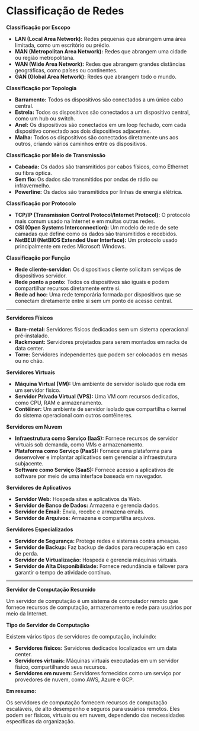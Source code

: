 # Classificação de Redes
**Classificação por Escopo**

* **LAN (Local Area Network):** Redes pequenas que abrangem uma área limitada, como um escritório ou prédio.
* **MAN (Metropolitan Area Network):** Redes que abrangem uma cidade ou região metropolitana.
* **WAN (Wide Area Network):** Redes que abrangem grandes distâncias geográficas, como países ou continentes.
* **GAN (Global Area Network):** Redes que abrangem todo o mundo.

**Classificação por Topologia**

* **Barramento:** Todos os dispositivos são conectados a um único cabo central.
* **Estrela:** Todos os dispositivos são conectados a um dispositivo central, como um hub ou switch.
* **Anel:** Os dispositivos são conectados em um loop fechado, com cada dispositivo conectado aos dois dispositivos adjacentes.
* **Malha:** Todos os dispositivos são conectados diretamente uns aos outros, criando vários caminhos entre os dispositivos.

**Classificação por Meio de Transmissão**

* **Cabeada:** Os dados são transmitidos por cabos físicos, como Ethernet ou fibra óptica.
* **Sem fio:** Os dados são transmitidos por ondas de rádio ou infravermelho.
* **Powerline:** Os dados são transmitidos por linhas de energia elétrica.

**Classificação por Protocolo**

* **TCP/IP (Transmission Control Protocol/Internet Protocol):** O protocolo mais comum usado na Internet e em muitas outras redes.
* **OSI (Open Systems Interconnection):** Um modelo de rede de sete camadas que define como os dados são transmitidos e recebidos.
* **NetBEUI (NetBIOS Extended User Interface):** Um protocolo usado principalmente em redes Microsoft Windows.

**Classificação por Função**

* **Rede cliente-servidor:** Os dispositivos cliente solicitam serviços de dispositivos servidor.
* **Rede ponto a ponto:** Todos os dispositivos são iguais e podem compartilhar recursos diretamente entre si.
* **Rede ad hoc:** Uma rede temporária formada por dispositivos que se conectam diretamente entre si sem um ponto de acesso central.
***
**Servidores Físicos**

* **Bare-metal:** Servidores físicos dedicados sem um sistema operacional pré-instalado.
* **Rackmount:** Servidores projetados para serem montados em racks de data center.
* **Torre:** Servidores independentes que podem ser colocados em mesas ou no chão.

**Servidores Virtuais**

* **Máquina Virtual (VM):** Um ambiente de servidor isolado que roda em um servidor físico.
* **Servidor Privado Virtual (VPS):** Uma VM com recursos dedicados, como CPU, RAM e armazenamento.
* **Contêiner:** Um ambiente de servidor isolado que compartilha o kernel do sistema operacional com outros contêineres.

**Servidores em Nuvem**

* **Infraestrutura como Serviço (IaaS):** Fornece recursos de servidor virtuais sob demanda, como VMs e armazenamento.
* **Plataforma como Serviço (PaaS):** Fornece uma plataforma para desenvolver e implantar aplicativos sem gerenciar a infraestrutura subjacente.
* **Software como Serviço (SaaS):** Fornece acesso a aplicativos de software por meio de uma interface baseada em navegador.

**Servidores de Aplicativos**

* **Servidor Web:** Hospeda sites e aplicativos da Web.
* **Servidor de Banco de Dados:** Armazena e gerencia dados.
* **Servidor de Email:** Envia, recebe e armazena emails.
* **Servidor de Arquivos:** Armazena e compartilha arquivos.

**Servidores Especializados**

* **Servidor de Segurança:** Protege redes e sistemas contra ameaças.
* **Servidor de Backup:** Faz backup de dados para recuperação em caso de perda.
* **Servidor de Virtualização:** Hospeda e gerencia máquinas virtuais.
* **Servidor de Alta Disponibilidade:** Fornece redundância e failover para garantir o tempo de atividade contínuo.
***
**Servidor de Computação Resumido**

Um servidor de computação é um sistema de computador remoto que fornece recursos de computação, armazenamento e rede para usuários por meio da Internet.

**Tipo de Servidor de Computação**

Existem vários tipos de servidores de computação, incluindo:

* **Servidores físicos:** Servidores dedicados localizados em um data center.
* **Servidores virtuais:** Máquinas virtuais executadas em um servidor físico, compartilhando seus recursos.
* **Servidores em nuvem:** Servidores fornecidos como um serviço por provedores de nuvem, como AWS, Azure e GCP.

**Em resumo:**

Os servidores de computação fornecem recursos de computação escaláveis, de alto desempenho e seguros para usuários remotos. Eles podem ser físicos, virtuais ou em nuvem, dependendo das necessidades específicas da organização.